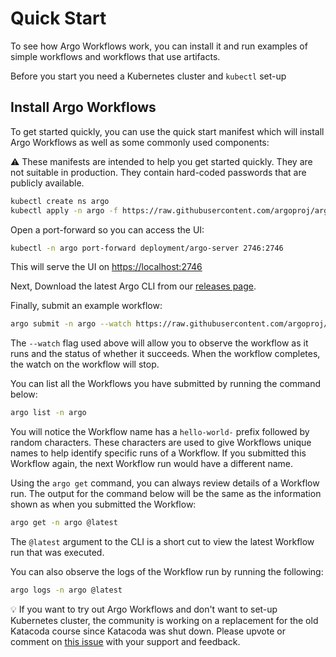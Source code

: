 # Quick Start

To see how Argo Workflows work, you can install it and run examples of simple workflows and workflows that use artifacts.

Before you start you need a Kubernetes cluster and `kubectl` set-up

## Install Argo Workflows

To get started quickly, you can use the quick start manifest which will install Argo Workflows as well as some commonly used components:

⚠️ These manifests are intended to help you get started quickly. They are not suitable in production. They contain hard-coded passwords that are publicly available.

```bash
kubectl create ns argo
kubectl apply -n argo -f https://raw.githubusercontent.com/argoproj/argo-workflows/master/manifests/quick-start-postgres.yaml
```

Open a port-forward so you can access the UI:

```bash
kubectl -n argo port-forward deployment/argo-server 2746:2746
```

This will serve the UI on <https://localhost:2746>

Next, Download the latest Argo CLI from our [releases page](https://github.com/argoproj/argo-workflows/releases/latest).

Finally, submit an example workflow:  

```bash
argo submit -n argo --watch https://raw.githubusercontent.com/argoproj/argo-workflows/master/examples/hello-world.yaml
```

The `--watch` flag used above will allow you to observe the workflow as it runs and the status of whether it succeeds.
When the workflow completes, the watch on the workflow will stop.

You can list all the Workflows you have submitted by running the command below:

```bash
argo list -n argo
```

You will notice the Workflow name has a `hello-world-` prefix followed by random characters. These characters are used
to give Workflows unique names to help identify specific runs of a Workflow. If you submitted this Workflow again,
the next Workflow run would have a different name.

Using the `argo get` command, you can always review details of a Workflow run. The output for the command below will
be the same as the information shown as when you submitted the Workflow:

```bash
argo get -n argo @latest
```

The `@latest` argument to the CLI is a short cut to view the latest Workflow run that was executed.

You can also observe the logs of the Workflow run by running the following:

```bash
argo logs -n argo @latest
```

💡 If you want to try out Argo Workflows and don't want to set-up Kubernetes cluster, the community is working on a replacement for the old Katacoda course since Katacoda was shut down. Please upvote or comment on [this issue](https://github.com/argoproj/argo-workflows/issues/8899) with your support and feedback.
